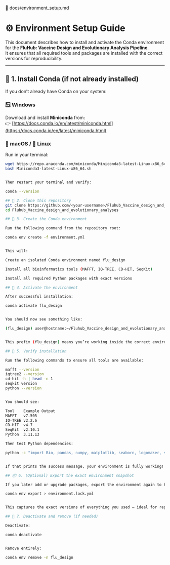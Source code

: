 📄 docs/environment_setup.md
# ⚙️ Environment Setup Guide

This document describes how to install and activate the Conda environment for the **FluHub: Vaccine Design and Evolutionary Analysis Pipeline**.  
It ensures that all required tools and packages are installed with the correct versions for reproducibility.

---

## 🧩 1. Install Conda (if not already installed)

If you don’t already have Conda on your system:

### 🪟 Windows
Download and install **Miniconda** from:  
👉 [https://docs.conda.io/en/latest/miniconda.html](https://docs.conda.io/en/latest/miniconda.html)

### 🍎 macOS / 🐧 Linux
Run in your terminal:
```bash
wget https://repo.anaconda.com/miniconda/Miniconda3-latest-Linux-x86_64.sh
bash Miniconda3-latest-Linux-x86_64.sh


Then restart your terminal and verify:

conda --version

## 🧪 2. Clone this repository
git clone https://github.com/<your-username>/Fluhub_Vaccine_design_and_evolutionary_analyses.git
cd Fluhub_Vaccine_design_and_evolutionary_analyses

## 🧱 3. Create the Conda environment

Run the following command from the repository root:

conda env create -f environment.yml


This will:

Create an isolated Conda environment named flu_design

Install all bioinformatics tools (MAFFT, IQ-TREE, CD-HIT, SeqKit)

Install all required Python packages with exact versions

## 🚀 4. Activate the environment

After successful installation:

conda activate flu_design


You should now see something like:

(flu_design) user@hostname:~/Fluhub_Vaccine_design_and_evolutionary_analyses$


This prefix (flu_design) means you’re working inside the correct environment.

## 🧠 5. Verify installation

Run the following commands to ensure all tools are available:

mafft --version
iqtree2 --version
cd-hit -h | head -n 1
seqkit version
python --version


You should see:

Tool	Example Output
MAFFT	v7.505
IQ-TREE	v2.2.6
CD-HIT	v4.7
SeqKit	v2.10.1
Python	3.11.13

Then test Python dependencies:

python -c "import Bio, pandas, numpy, matplotlib, seaborn, logomaker, scipy, tqdm; print('✅ Python packages loaded successfully!')"


If that prints the success message, your environment is fully working!

## 📦 6. (Optional) Export the exact environment snapshot

If you later add or upgrade packages, export the environment again to keep it up to date:

conda env export > environment.lock.yml


This captures the exact versions of everything you used — ideal for reproducibility or publication.

## 🧹 7. Deactivate and remove (if needed)

Deactivate:

conda deactivate


Remove entirely:

conda env remove -n flu_design
